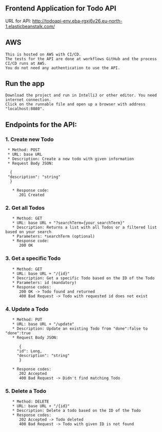 ## Frontend Application for Todo API 
URL for API: http://todoapi-env.eba-rgxj6v26.eu-north-1.elasticbeanstalk.com/

## AWS
    This is hosted on AWS with CI/CD. 
    The tests for the API are done at workflows GitHub and the process CI/CD runs at AWS.
    You do not need any authentication to use the API.

## Run the app
    Download the project and run in IntelliJ or other editor. You need internet connection.
    Click on the runnable file and open up a browser with address "localhost:8080".


## Endpoints for the API:

### 1. Create new Todo
     * Method: POST
     * URL: base URL
     * Description: Create a new todo with given information
     * Request Body JSON:

      {
     "description": "string"
      }
   
       * Response code:
          201 Created

### 2. Get all Todos
       * Method: GET
       * URL: base URL + "?searchTerm={your_searchTerm}"
       * Description: Returns a list with all Todos or a filtered list based on your search
       * Parameters: *searchTerm (optional)
       * Response code:
          200 OK

### 3. Get a specific Todo
       * Method: GET
       * URL: base URL + "/{id}"
       * Description: Get a specific Todo based on the ID of the Todo
       * Parameters: id (mandatory)
       * Response codes:
          200 OK -> Todo found and returned
          400 Bad Request -> Todo with requested id does not exist

### 4. Update a Todo
       * Method: PUT
       * URL: base URL + "/update"
       * Description: Update an existing Todo from "done":false to "done":true
       * Request Body JSON:
       
          {
         "id": Long,
         "description": "string"
          }
       
       * Response codes:
          202 Accepted 
          400 Bad Request -> Didn't find matching Todo

### 5. Delete a Todo
       * Method: DELETE
       * URL: base URL + "/{id}"
       * Description: Delete a todo based on the ID of the Todo
       * Response codes:
          202 Accepted -> Todo deleted
          400 Bad Request -> Todo with given ID is not found
    

